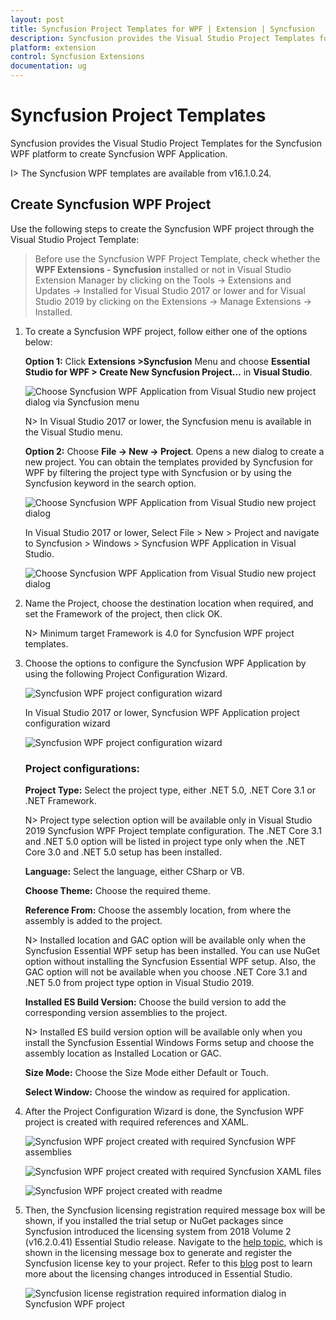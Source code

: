 ```yaml
---
layout: post
title: Syncfusion Project Templates for WPF | Extension | Syncfusion
description: Syncfusion provides the Visual Studio Project Templates for the Syncfusion WPF platform to create Syncfusion WPF Application by addiing the required assemblies
platform: extension
control: Syncfusion Extensions
documentation: ug
---
```



# Syncfusion Project Templates

Syncfusion provides the Visual Studio Project Templates for the Syncfusion WPF platform to create Syncfusion WPF Application.

I> The Syncfusion WPF templates are available from v16.1.0.24. 

## Create Syncfusion WPF Project 

Use the following steps to create the Syncfusion WPF project through the Visual Studio Project Template: 

> Before use the Syncfusion WPF Project Template, check whether the **WPF Extensions - Syncfusion** installed or not in Visual Studio Extension Manager by clicking on the Tools -> Extensions and Updates -> Installed for Visual Studio 2017 or lower and for Visual Studio 2019 by clicking on the Extensions -> Manage Extensions -> Installed.

1. To create a Syncfusion WPF project, follow either one of the options below:

   **Option 1:**
    Click **Extensions >Syncfusion** Menu and choose **Essential Studio for WPF > Create New Syncfusion Project…**  in **Visual Studio**. 
    
    ![Choose Syncfusion WPF Application from Visual Studio new project dialog via Syncfusion menu](Project-Template-images\Syncfusion_Menu_ProjectTemplate.png)

    N> In Visual Studio 2017 or lower, the Syncfusion menu is available in the Visual Studio menu.

    **Option 2:**
    Choose **File -> New -> Project**. Opens a new dialog to create a new project. You can obtain the templates provided by Syncfusion for WPF by filtering the project type with Syncfusion or by using the Syncfusion keyword in the search option.

   ![Choose Syncfusion WPF Application from Visual Studio new project dialog](Project-Template-images\Syncfusion-Project-Template-Gallery2019-1.png)

   In Visual Studio 2017 or lower, Select File > New > Project and navigate to Syncfusion > Windows > Syncfusion WPF Application in Visual Studio.

   ![Choose Syncfusion WPF Application from Visual Studio new project dialog](Project-Template-images\Syncfusion-Project-Template-Gallery-1.png)

2. Name the Project, choose the destination location when required, and set the Framework of the project, then click OK.  

   N> Minimum target Framework is 4.0 for Syncfusion WPF project templates. 

3. Choose the options to configure the Syncfusion WPF Application by using the following Project Configuration Wizard.  
  
   ![Syncfusion WPF project configuration wizard](Project-Template-images\Syncfusion-Project-Template-Gallery2019-2.png)

   In Visual Studio 2017 or lower, Syncfusion WPF Application project configuration wizard 

   ![Syncfusion WPF project configuration wizard](Project-Template-images\Syncfusion-Project-Template-Gallery-2.png)
                                                     
   ### Project configurations: 

   **Project Type:** Select the project type, either .NET 5.0, .NET Core 3.1 or .NET Framework.

   N> Project type selection option will be available only in Visual Studio 2019 Syncfusion WPF Project template configuration. The .NET Core 3.1 and .NET 5.0 option will be listed in project type only when the .NET Core 3.0 and .NET 5.0 setup has been installed.

   **Language:** Select the language, either CSharp or VB.

   **Choose Theme:** Choose the required theme. 

   **Reference From:** Choose the assembly location, from where the assembly is added to the project.

   N> Installed location and GAC option will be available only when the Syncfusion Essential WPF setup has been installed. You can use NuGet option without installing the Syncfusion Essential WPF setup. Also, the GAC option will not be available when you choose .NET Core 3.1 and .NET 5.0 from project type option in Visual Studio 2019. 

   **Installed ES Build Version:** Choose the build version to add the corresponding version assemblies to the project.

   N> Installed ES build version option will be available only when you install the Syncfusion Essential Windows Forms setup and choose the assembly location as Installed Location or GAC.

   **Size Mode:** Choose the Size Mode either Default or Touch.

   **Select Window:** Choose the window as required for application. 
      
4. After the Project Configuration Wizard is done, the Syncfusion WPF project is created with required references and XAML. 

   ![Syncfusion WPF project created with required Syncfusion WPF assemblies](Project-Template-images\Syncfusion-Project-Template-Gallery-7.png)

   ![Syncfusion WPF project created with required Syncfusion XAML files](Project-Template-images\Syncfusion-Project-Template-Gallery-8.png)

   ![Syncfusion WPF project created with readme](Project-Template-images\Syncfusion-Project-Template-Gallery-10.png)

5. Then, the Syncfusion licensing registration required message box will be shown, if you installed the trial setup or NuGet packages since Syncfusion introduced the licensing system from 2018 Volume 2 (v16.2.0.41) Essential Studio release. Navigate to the [help topic](https://help.syncfusion.com/common/essential-studio/licensing/license-key#how-to-generate-syncfusion-license-key), which is shown in the licensing message box to generate and register the Syncfusion license key to your project. Refer to this [blog](https://blog.syncfusion.com/post/Whats-New-in-2018-Volume-2-Licensing-Changes-in-the-1620x-Version-of-Essential-Studio.aspx) post to learn more about the licensing changes introduced in Essential Studio.

   ![Syncfusion license registration required information dialog in Syncfusion WPF project](Project-Template-images\Syncfusion-Project-Template-Gallery-9.png)   
